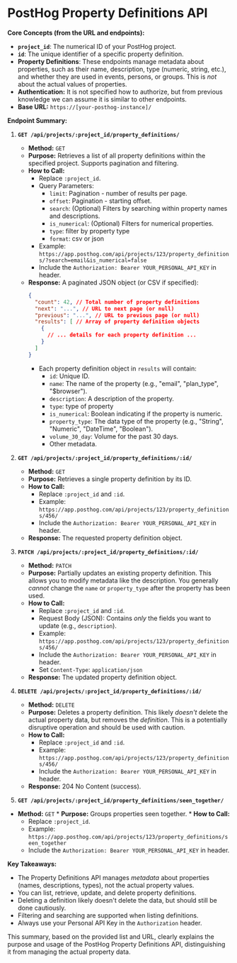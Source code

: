 # PostHog Property Definitions API

**Core Concepts (from the URL and endpoints):**

*   **`project_id`**: The numerical ID of your PostHog project.
*   **`id`**: The unique identifier of a specific property definition.
*   **Property Definitions**: These endpoints manage metadata about properties, such as their name, description, type (numeric, string, etc.), and whether they are used in events, persons, or groups. This is *not* about the actual values of properties.
* **Authentication:** It is not specified how to authorize, but from previous knowledge we can assume it is similar to other endpoints.
*   **Base URL:** `https://[your-posthog-instance]/`

**Endpoint Summary:**

1.  **`GET /api/projects/:project_id/property_definitions/`**

    *   **Method:** `GET`
    *   **Purpose:** Retrieves a list of all property definitions within the specified project. Supports pagination and filtering.
    *   **How to Call:**
        *   Replace `:project_id`.
        *   Query Parameters:
            *   `limit`: Pagination - number of results per page.
            *   `offset`: Pagination - starting offset.
            *   `search`: (Optional) Filters by searching within property names and descriptions.
            *   `is_numerical`: (Optional) Filters for numerical properties.
            *    `type`: filter by property type
            *   `format`: csv or json
        *   Example: `https://app.posthog.com/api/projects/123/property_definitions/?search=email&is_numerical=false`
        *   Include the `Authorization: Bearer YOUR_PERSONAL_API_KEY` in header.
    *   **Response:** A paginated JSON object (or CSV if specified):
        ```json
        {
          "count": 42, // Total number of property definitions
          "next": "...", // URL to next page (or null)
          "previous": "...", // URL to previous page (or null)
          "results": [ // Array of property definition objects
            {
              // ... details for each property definition ...
            }
          ]
        }
        ```
        *   Each property definition object in `results` will contain:
            *   `id`: Unique ID.
            *   `name`: The name of the property (e.g., "email", "plan_type", "$browser").
            *   `description`: A description of the property.
            *   `type`: type of property
            *   `is_numerical`: Boolean indicating if the property is numeric.
            *   `property_type`: The data type of the property (e.g., "String", "Numeric", "DateTime", "Boolean").
            *  `volume_30_day`: Volume for the past 30 days.
            *    Other metadata.

2.  **`GET /api/projects/:project_id/property_definitions/:id/`**

    *   **Method:** `GET`
    *   **Purpose:** Retrieves a single property definition by its ID.
    *   **How to Call:**
        *   Replace `:project_id` and `:id`.
        *   Example: `https://app.posthog.com/api/projects/123/property_definitions/456/`
        *   Include the `Authorization: Bearer YOUR_PERSONAL_API_KEY` in header.
    *   **Response:** The requested property definition object.

3.  **`PATCH /api/projects/:project_id/property_definitions/:id/`**

    *   **Method:** `PATCH`
    *   **Purpose:** Partially updates an existing property definition. This allows you to modify metadata like the description. You generally *cannot* change the `name` or `property_type` after the property has been used.
    *   **How to Call:**
        *   Replace `:project_id` and `:id`.
        *   Request Body (JSON): Contains *only* the fields you want to update (e.g., `description`).
        *   Example: `https://app.posthog.com/api/projects/123/property_definitions/456/`
        *   Include the `Authorization: Bearer YOUR_PERSONAL_API_KEY` in header.
         *  Set `Content-Type`: `application/json`
    *   **Response:** The updated property definition object.

4.  **`DELETE /api/projects/:project_id/property_definitions/:id/`**

    *   **Method:** `DELETE`
    *   **Purpose:** Deletes a property definition. This likely *doesn't* delete the actual property data, but removes the *definition*. This is a potentially disruptive operation and should be used with caution.
    *   **How to Call:**
        *   Replace `:project_id` and `:id`.
        *   Example: `https://app.posthog.com/api/projects/123/property_definitions/456/`
        *   Include the `Authorization: Bearer YOUR_PERSONAL_API_KEY` in header.
    *   **Response:** 204 No Content (success).
5. **`GET /api/projects/:project_id/property_definitions/seen_together/`**
 *   **Method:** `GET`
    *    **Purpose:** Groups properties seen together.
    *   **How to Call:**
        *   Replace `:project_id`.
        *    Example: `https://app.posthog.com/api/projects/123/property_definitions/seen_together`
        *   Include the `Authorization: Bearer YOUR_PERSONAL_API_KEY` in header.

**Key Takeaways:**

*   The Property Definitions API manages *metadata* about properties (names, descriptions, types), not the actual property values.
*   You can list, retrieve, update, and delete property definitions.
*   Deleting a definition likely doesn't delete the data, but should still be done cautiously.
*   Filtering and searching are supported when listing definitions.
*   Always use your Personal API Key in the `Authorization` header.

This summary, based on the provided list and URL, clearly explains the purpose and usage of the PostHog Property Definitions API, distinguishing it from managing the actual property data.
